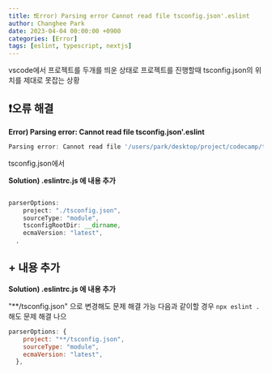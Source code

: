 ```yaml
---
title: ❗️Error) Parsing error Cannot read file tsconfig.json'.eslint
author: Changhee Park
date: 2023-04-04 00:00:00 +0900
categories: [Error]
tags: [eslint, typescript, nextjs]
---
```


vscode에서 프로젝트를 두개를 띄운 상태로 프로젝트를 진행할때 tsconfig.json의 위치를 제대로 못잡는 상황

## ❗️오류 해결

**Error) Parsing error: Cannot read file tsconfig.json'.eslint**

```jsx
Parsing error: Cannot read file '/users/park/desktop/project/codecamp/tsconfig.json'.eslint
```

tsconfig.json에서

**Solution) .eslintrc.js 에 내용 추가**

```jsx

parserOptions:
    project: "./tsconfig.json",
    sourceType: "module",
    tsconfigRootDir: __dirname,
    ecmaVersion: "latest",
  ,
```

## + 내용 추가

**Solution) .eslintrc.js 에 내용 추가**

"\*\*/tsconfig.json" 으로 변경해도 문제 해결 가능
다음과 같이할 경우 `npx eslint .` 해도 문제 해결 나으

```jsx
parserOptions: {
    project: "**/tsconfig.json",
    sourceType: "module",
    ecmaVersion: "latest",
  },
```
